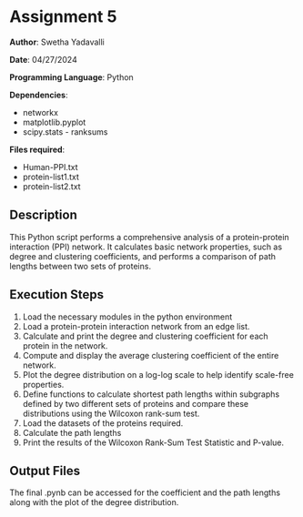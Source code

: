 # Assignment 5

**Author**: Swetha Yadavalli

**Date**: 04/27/2024

**Programming Language**: Python

**Dependencies**:
- networkx
- matplotlib.pyplot
- scipy.stats - ranksums

**Files required**:
- Human-PPI.txt
- protein-list1.txt
- protein-list2.txt

## Description

This Python script performs a comprehensive analysis of a protein-protein interaction (PPI) network. It calculates basic network properties, such as degree and clustering coefficients, and performs a comparison of path lengths between two sets of proteins.

## Execution Steps

1. Load the necessary modules in the python environment 
2. Load a protein-protein interaction network from an edge list.
3. Calculate and print the degree and clustering coefficient for each protein in the network.
3. Compute and display the average clustering coefficient of the entire network.
4. Plot the degree distribution on a log-log scale to help identify scale-free properties.
5. Define functions to calculate shortest path lengths within subgraphs defined by two different sets of proteins and compare these distributions using the Wilcoxon rank-sum test.
6. Load the datasets of the proteins required. 
7. Calculate the path lengths 
8. Print the results of the Wilcoxon Rank-Sum Test Statistic and P-value. 

## Output Files

The final .pynb can be accessed for the coefficient and the path lengths along with the plot of the degree distribution. 

